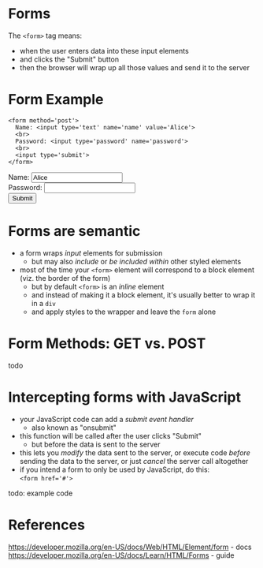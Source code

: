 # Forms

The `<form>` tag means:

  * when the user enters data into these input elements
  * and clicks the "Submit" button
  * then the browser will wrap up all those values and send it to the server

# Form Example

```
<form method='post'>
  Name: <input type='text' name='name' value='Alice'>
  <br>
  Password: <input type='password' name='password'>
  <br>
  <input type='submit'>
</form>
```

<form method='post'>
  Name: <input type='text' name='name' value='Alice'>
  <br>
  Password: <input type='password' name='password'>
  <br>
  <input type='submit'>
</form>

# Forms are semantic

* a form wraps *input* elements for submission
  * but may also *include* or *be included within* other styled elements
* most of the time your `<form>` element will correspond to a block element (viz. the border of the form)
  * but by default `<form>` is an *inline* element
  * and instead of making it a block element, it's usually better to wrap it in a `div` 
  * and apply styles to the wrapper and leave the `form` alone

# Form Methods: GET vs. POST

todo

# Intercepting forms with JavaScript

* your JavaScript code can add a *submit event handler*
  * also known as "onsubmit"
* this function will be called after the user clicks "Submit"
  * but before the data is sent to the server
* this lets you *modify* the data sent to the server, or execute code *before* sending the data to the server, or just *cancel* the server call altogether
* if you intend a form to only be used by JavaScript, do this: <br>`<form href='#'>`


todo: example code

# References

 <https://developer.mozilla.org/en-US/docs/Web/HTML/Element/form> - docs
 <https://developer.mozilla.org/en-US/docs/Learn/HTML/Forms> - guide

